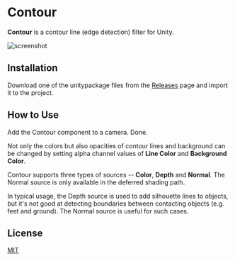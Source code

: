 Contour
=======

**Contour** is a contour line (edge detection) filter for Unity.

![screenshot](http://i.imgur.com/lJIuddA.png)

Installation
------------

Download one of the unitypackage files from the [Releases] page and import it
to the project.

[Releases]: https://github.com/keijiro/KinoContour/releases

How to Use
----------

Add the Contour component to a camera. Done.

Not only the colors but also opacities of contour lines and background can be
changed by setting alpha channel values of **Line Color** and **Background
Color**.

Contour supports three types of sources -- **Color**, **Depth** and **Normal**. 
The Normal source is only available in the deferred shading path.

In typical usage, the Depth source is used to add silhouette lines to objects,
but it's not good at detecting boundaries between contacting objects (e.g. feet
and ground). The Normal source is useful for such cases.

License
-------

[MIT](LICENSE.txt)

